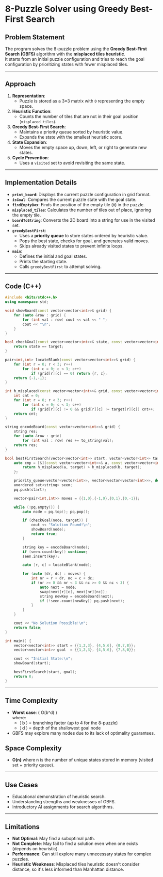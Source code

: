 # 8-Puzzle Solver using Greedy Best-First Search

## Problem Statement
The program solves the 8-puzzle problem using the **Greedy Best-First Search (GBFS)** algorithm with the **misplaced tiles heuristic**.  
It starts from an initial puzzle configuration and tries to reach the goal configuration by prioritizing states with fewer misplaced tiles.

---

## Approach
1. **Representation**:  
   - Puzzle is stored as a 3×3 matrix with `0` representing the empty space.
2. **Heuristic Function**:  
   - Counts the number of tiles that are not in their goal position (`misplaced tiles`).
3. **Greedy Best-First Search**:  
   - Maintains a priority queue sorted by heuristic value.
   - Expands the state with the smallest heuristic score.
4. **State Expansion**:  
   - Moves the empty space up, down, left, or right to generate new states.
5. **Cycle Prevention**:  
   - Uses a `visited` set to avoid revisiting the same state.

---

## Implementation Details
- **`print_board`**: Displays the current puzzle configuration in grid format.
- **`isGoal`**: Compares the current puzzle state with the goal state.
- **`findEmptyBox`**: Finds the position of the empty tile (`0`) in the puzzle.
- **`misplaced_tiles`**: Calculates the number of tiles out of place, ignoring the empty tile.
- **`boardToString`**: Converts the 2D board into a string for use in the visited set.
- **`greedyBestFirst`**:
  - Uses a **priority queue** to store states ordered by heuristic value.
  - Pops the best state, checks for goal, and generates valid moves.
  - Skips already visited states to prevent infinite loops.
- **`main`**:
  - Defines the initial and goal states.
  - Prints the starting state.
  - Calls `greedyBestFirst` to attempt solving.

---

## Code (C++)

```cpp
#include <bits/stdc++.h>
using namespace std;

void showBoard(const vector<vector<int>>& grid) {
    for (auto &row : grid) {
        for (int val : row) cout << val << " ";
        cout << "\n";
    }
}

bool checkGoal(const vector<vector<int>>& state, const vector<vector<int>>& target) {
    return state == target;
}

pair<int,int> locateBlank(const vector<vector<int>>& grid) {
    for (int r = 0; r < 3; r++)
        for (int c = 0; c < 3; c++)
            if (grid[r][c] == 0) return {r, c};
    return {-1,-1};
}

int h_misplaced(const vector<vector<int>>& grid, const vector<vector<int>>& target) {
    int cnt = 0;
    for (int r = 0; r < 3; r++)
        for (int c = 0; c < 3; c++)
            if (grid[r][c] != 0 && grid[r][c] != target[r][c]) cnt++;
    return cnt;
}

string encodeBoard(const vector<vector<int>>& grid) {
    string res;
    for (auto &row : grid)
        for (int val : row) res += to_string(val);
    return res;
}

bool bestFirstSearch(vector<vector<int>> start, vector<vector<int>> target) {
    auto cmp = [&](const vector<vector<int>>& a, const vector<vector<int>>& b) {
        return h_misplaced(a, target) > h_misplaced(b, target);
    };

    priority_queue<vector<vector<int>>, vector<vector<vector<int>>>, decltype(cmp)> pq(cmp);
    unordered_set<string> seen;
    pq.push(start);

    vector<pair<int,int>> moves = {{1,0},{-1,0},{0,1},{0,-1}};

    while (!pq.empty()) {
        auto node = pq.top(); pq.pop();

        if (checkGoal(node, target)) {
            cout << "Solution Found!\n";
            showBoard(node);
            return true;
        }

        string key = encodeBoard(node);
        if (seen.count(key)) continue;
        seen.insert(key);

        auto [r, c] = locateBlank(node);

        for (auto [dr, dc] : moves) {
            int nr = r + dr, nc = c + dc;
            if (nr >= 0 && nr < 3 && nc >= 0 && nc < 3) {
                auto next = node;
                swap(next[r][c], next[nr][nc]);
                string newKey = encodeBoard(next);
                if (!seen.count(newKey)) pq.push(next);
            }
        }
    }

    cout << "No Solution Possible!\n";
    return false;
}

int main() {
    vector<vector<int>> start = {{1,2,3}, {4,5,6}, {0,7,8}};
    vector<vector<int>> goal  = {{1,2,3}, {4,5,6}, {7,8,0}};

    cout << "Initial State:\n";
    showBoard(start);

    bestFirstSearch(start, goal);
    return 0;
}

```

---

## Time Complexity
- **Worst case**: \( O(b^d) \)  
  where:
  - \( b \) = branching factor (up to 4 for the 8-puzzle)  
  - \( d \) = depth of the shallowest goal node  
- GBFS may explore many nodes due to its lack of optimality guarantees.

## Space Complexity
- **O(n)** where n is the number of unique states stored in memory (visited set + priority queue).

---

## Use Cases
- Educational demonstration of heuristic search.
- Understanding strengths and weaknesses of GBFS.
- Introductory AI assignments for search algorithms.

---

## Limitations
- **Not Optimal**: May find a suboptimal path.
- **Not Complete**: May fail to find a solution even when one exists (depends on heuristic).
- **Performance**: Can still explore many unnecessary states for complex puzzles.
- **Heuristic Weakness**: Misplaced tiles heuristic doesn't consider distance, so it's less informed than Manhattan distance.
